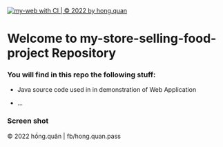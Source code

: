 [![my-web with CI | © 2022 by hong.quan](https://github.com/DohongquanDev/my-store-selling-food-project/actions/workflows/my-web-ci.yml/badge.svg)](https://github.com/DohongquanDev/my-store-selling-food-project/actions/workflows/my-web-ci.yml)
# Welcome to my-store-selling-food-project Repository

### You will find in this repo the following stuff:
* Java source code used in in demonstration of Web Application

* ...
### Screen shot
© 2022 hồng.quân | fb/hong.quan.pass
